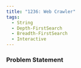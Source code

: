 ```yaml
---
title: "1236: Web Crawler"
tags:
  - String
  - Depth-FirstSearch
  - Breadth-FirstSearch
  - Interactive
---
```

### Problem Statement

